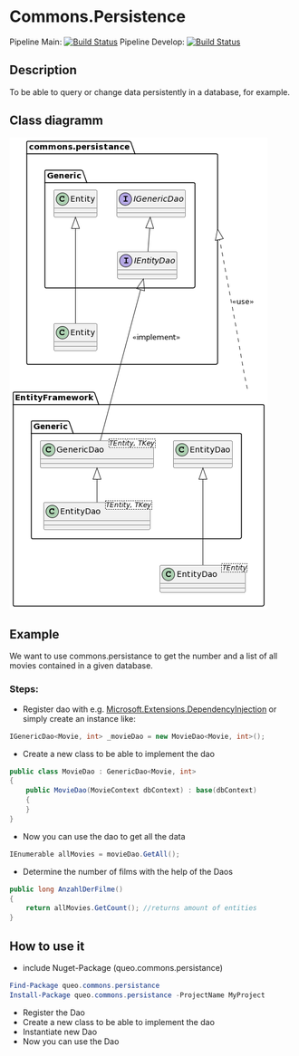 # Commons.Persistence

Pipeline Main: [![Build Status](https://dev.azure.com/queo-commons/Commons-OpenSource/_apis/build/status%2FqueoGmbH.csharp-commons.persistence?branchName=main)](https://dev.azure.com/queo-commons/Commons-OpenSource/_build/latest?definitionId=4&branchName=main)
Pipeline Develop: [![Build Status](https://dev.azure.com/queo-commons/Commons-OpenSource/_apis/build/status%2FqueoGmbH.csharp-commons.persistence?branchName=develop)](https://dev.azure.com/queo-commons/Commons-OpenSource/_build/latest?definitionId=4&branchName=develop)

## Description
To be able to query or change data persistently in a database, for example. 

## Class diagramm 
![class diagramm](images/class_diagramm_commons_persistance.png)

## Example
We want to use commons.persistance to get the number and a list of all movies contained in a given database.

### Steps:

- Register dao with e.g. [Microsoft.Extensions.DependencyInjection](https://docs.microsoft.com/de-de/dotnet/api/microsoft.extensions.dependencyinjection?view=dotnet-plat-ext-6.0) or simply create an instance like:
  
```csharp
IGenericDao<Movie, int> _movieDao = new MovieDao<Movie, int>();
```

- Create a new class to be able to implement the dao

```csharp
public class MovieDao : GenericDao<Movie, int>
{
    public MovieDao(MovieContext dbContext) : base(dbContext)
    {
    }
}
```

- Now you can use the dao to get all the data

```csharp
IEnumerable allMovies = movieDao.GetAll();
```

- Determine the number of films with the help of the Daos

```csharp
public long AnzahlDerFilme()
{
    return allMovies.GetCount(); //returns amount of entities
}
```

## How to use it
- include Nuget-Package (queo.commons.persistance)

```powershell
Find-Package queo.commons.persistance 
Install-Package queo.commons.persistance -ProjectName MyProject
```

- Register the Dao
- Create a new class to be able to implement the dao
- Instantiate new Dao 
- Now you can use the Dao